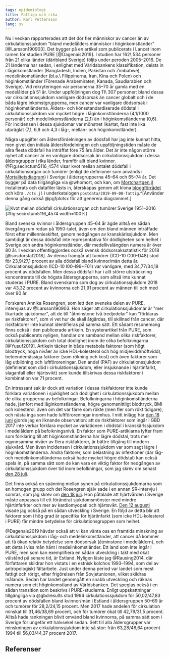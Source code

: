 ```yaml
---
tags: epidemiologi
title: Fattiga och rika
author: Karl Pettersson
lang: sv
---
```


Nu i veckan rapporterades att det dör fler människor av cancer än av
cirkulationssjukdom "bland medelålders människor i höginkomstländer"
[@Larsson190903]. Det bygger på en artikel som publicerats i Lancet
inom ramen för studien PURE [@Dagenais2019]. I studien har 162\ 534
personer från 21 olika länder (däribland Sverige) följts under peroden
2005–2016. De 21 länderna har sedan, i enlighet med Världsbankens
klassifikation, delats in i låginkomstländer (Bangladesh, Indien,
Pakistan och Zimbabwe), medelinkomstländer
(bl.a.\ Filippinerna, Iran, Kina och Polen) och höginkomstländer
(Förenade Arabemiraten, Kanada, Saudiarabien och Sverige). Vid
rekryteringen var personerna 35–70 år gamla med en medelålder på 51
år. Under uppföljningen dog 11\ 307 personer: bland dessa var
cirkulationssjukdom vanligare dödsorsak än cancer globalt och i de
båda lägre inkomstgrupperna, men cancer var vanligare dödsorsak i
höginkomstländerna. Ålders- och könsstandardiserade dödstal i
cirkulationssjukdom var mycket högre i låginkomstländerna (4,1/1000
personår) och medelinkomstländerna (2,1) än i höginkomstländerna
(0,6). För incidensen i dessa sjukdomar var mönstret likartat, fast
inte lika utpräglat (7,1, 6,8 och 4,3 i låg-, mellan- och
höginkomstländer).

Några uppgifter om åldersfördelningen av dödsfall har jag inte kunnat
hitta, men givet den initiala åldersfördelningen och uppföljningstiden
måste de allra flesta dödsfall ha inträffat före 75 års ålder.
Det är inte någon större nyhet att cancer är en vanligare dödsorsak
än cirkulationssjukdom i dessa åldersgrupper i rika länder, framför
allt bland kvinnor. @Fig:secirctum5116_4574 visar kvot mellan antalet
dödsfall i cirkulationsorgan och tumörer (enligt de definioner som
används i [Mortalitetsdiagram](https://mortchart.klpn.se/mortchartdoc.html))
i Sverige i åldersgrupperna 45–64 och 65–74 år. Det bygger på data
tillgängliga via @whomort, och kan, om
[Mortchartgen.jl](https://github.com/klpn/Mortchartgen.jl)
installerats och datafiler lästs in, återskapas genom att
klona [bloggförrådet](https://github.com/klpn/static-dust.git) och köra
`./cts.jl` i underkatalogen `postdata/2019-09-08-fattig`.^[Använder
denna gång också @pgfplotsx för att generera diagrammet.]

![Kvot mellan dödsfall cirkulationsorgan och tumörer Sverige 1951–2016](../images/secirctum5116_4574.svg){#fig:secirctum5116_4574 width=100%}

Bland svenska kvinnor i åldersgruppen 45–64 år
ägde alltså en sådan övergång rum redan på 1950-talet, även om den bland
männen inträffade först efter millennieskiftet, genom nedgången av
kranskärlssjukdom. Men samtidigt är dessa dödsfall inte representativa
för dödligheten som helhet i Sverige och andra höginkomstländer, där
medellivslängden numera är över 80 år. I veckan offentliggjordes ocskå
svensk dödsorsaksstatistik för 2018 [@sosdorstat2018]. Av denna framgår
att tumörer (ICD-10 C00-D48) stod för 23,9/27,1 procent av alla dödsfall
bland kvinnor/män detta år. Cirkulationssjukdom (ICD-10 I00–I99+F01)
var vanligare, med 34,77/34,18 procent av dödsfallen. Men dessa dödsfall
har i allt större utsträckning koncentrerats till de högsta åldersgrupperna,
som alltså inte kunnat studeras i PURE. Bland svenskarna som dog
av cirkulationssjukdom 2018 var 43,32 procent av kvinnorna och 21,91
procent av männen till och med över 90 år.

Forskaren Annika Rosengren, som lett den svenska delen av PURE,
intervjuas av @Larsson190903. Hon säger att cirkulationssjukdomar är
"mer likartade sjukdomar", att de till "åtminstone två tredjedelar"
kan "förklaras av riskfaktorer", som vi vet hur de skall åtgärdas,
till skillnad från cancer, där riskfaktorer inte kunnat identifieras på
samma sätt. Ett sådant resonemang finns också i den publicerade
artikeln. En systerartikel från PURE, som också publicerats nyligen,
handlar om samband mellan olika riskfaktorer, cirkulationssjukdom och
total dödlighet inom de olika befolkningarna [@Yusuf2019]. Artikeln
täcker in både metabola faktorer (som högt blodtryck, höga nivåer
av icke HDL-kolesterol och hög midjevidd/höftvidd), beteendemässiga faktorer
(som rökning och kost) och även faktorer som låg utbildning
och luftföroreningar. Den andel (PAF) av cirkulationssjukdom
(definierat som död i cirkulationssjukdom, eller insjuknande i
hjärtinfarkt, slaganfall eller hjärtsvikt) som kunde tillskrivas dessa
riskfaktorer i kombination var 71 procent.

En intressant sak är dock att variation i dessa riskfaktorer inte
kunde förklara variationen i sjuklighet och dödlighet i
cirkulationssjukdom mellan de olika grupperna av befolkningar.
Befolkningarna i höginkomstländerna hade, jämfört med
låginkomstländerna, högre genomsnittligt blodtryck, BMI och
kolesterol, även om det var färre som rökte (men fler som rökt
tidigare), och nästa inga som hade luftföroreningar inomhus. I mitt
inlägg här [den 18 juni](2019-06-18-tvar.html) gjorde jag en liknande
observation: att de riskfaktorer som ingår i GBD 2017 inte verkar
förklara mycket av variationen i dödstal i kranskärlssjukdom i
medelåldern på befolkningsnivå. En faktor som PURE-artiklarna lyfter
fram som förklaring till att höginkomstländerna har lägre dödstal,
trots mer ogynnsamma nivåer av flera riskfaktorer, är bättre tillgång
till modern sjukvård. Men även incidensen i cirkulationssjukdom var
som sagt lägre i höginkomstländerna. Andra faktorer, som belastning av
infektioner (där låg- och medelinkomstländerna också hade mycket högre
dödstal) kan också spela in, på samma sätt som de kan vara en viktig
faktor för nedgången av cirkulationssjukdom över tid inom befolkningar,
som jag skrev om senast [den 28 juli](2019-07-28-renare.html).

Det finns också en spänning mellan synen på cirkulationssjukdomarna som
en homogen grupp och det Rosengren själv sade i en annan SR-intervju i
somras, som jag skrev om [den 18 juli](2019-07-18-tungt.html). Hon
påtalade att hjärtvården i Sverige måste anpassas till ett förändrat
sjukdomsmönster med mindre hjärtinfarkter och mer av kardiomyopati
och hjärtsvikt. [Den 12 augusti](2019-08-12-nedgang.html) visade jag
också på en sådan utveckling i Sverige. En följd av detta blir att
faktorer som i hög grad är specifika för hjärtinfarkt (som icke
HDL-kolesterol i PURE) får mindre betydelse för cirkulationsgruppen som
helhet.

@Dagenais2019 hävdar också att vi kan vänta oss en framtida minskning
av cirkulationssjukdom i låg- och medelinkomstländer, att cancer då
kommer att få ökad relativ betydelse som dödsorsak (åtminstone i
medelåldern), och att detta i viss mån hänt i medelinkomstländer. Ett
land som inte ingår i PURE, men som kan exemplifiera en sådan
utveckling i takt med ökat välstånd på senare tid, är Estland. Nyligen
läste jag @Rausing2014, där författaren skildrar hon vistats i en
estnisk kolchos 1993–1994, som del av antropologiskt fältarbete. Just
under denna period var landet som mest fattigt och rörigt, efter
frigörelsen från Sovjetunionen, vilket skildras målande. Sedan har
landet genomgått en snabb utveckling och räknas numera som ett
höginkomstland av Världsbanken. Det speglas också i en sådan
transition som beskrivs i PURE-studierna. Enligt uppskattningar
tillgängliga via @gbdresults stod 1994 cirkulationssjukdom för
50,02/47,83 procent av dödsfallen bland kvinnor/män i Estland i
åldersgruppen 50–69 år och tumörer för 28,2/24,15 procent. Men 2017
hade andelen för cirkulation minskat till 31,46/38,69 procent, och för
tumörer ökat till 42,79/31,5 procent. Alltså hade rankningen blivit
omvänd bland kvinnorna, på samma sätt som i Sverige för ungefär ett
halvsekel sedan. Sett till alla åldersgrupper var minskningen av
cirkulationssjukdom inte så stor: från 63,28/46,64 procent 1994
till 56,03/44,37 procent 2017.

## Referenser